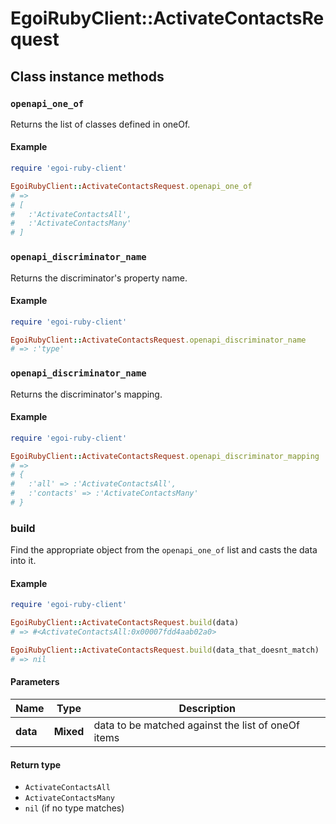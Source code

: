 # EgoiRubyClient::ActivateContactsRequest

## Class instance methods

### `openapi_one_of`

Returns the list of classes defined in oneOf.

#### Example

```ruby
require 'egoi-ruby-client'

EgoiRubyClient::ActivateContactsRequest.openapi_one_of
# =>
# [
#   :'ActivateContactsAll',
#   :'ActivateContactsMany'
# ]
```

### `openapi_discriminator_name`

Returns the discriminator's property name.

#### Example

```ruby
require 'egoi-ruby-client'

EgoiRubyClient::ActivateContactsRequest.openapi_discriminator_name
# => :'type'
```

### `openapi_discriminator_name`

Returns the discriminator's mapping.

#### Example

```ruby
require 'egoi-ruby-client'

EgoiRubyClient::ActivateContactsRequest.openapi_discriminator_mapping
# =>
# {
#   :'all' => :'ActivateContactsAll',
#   :'contacts' => :'ActivateContactsMany'
# }
```

### build

Find the appropriate object from the `openapi_one_of` list and casts the data into it.

#### Example

```ruby
require 'egoi-ruby-client'

EgoiRubyClient::ActivateContactsRequest.build(data)
# => #<ActivateContactsAll:0x00007fdd4aab02a0>

EgoiRubyClient::ActivateContactsRequest.build(data_that_doesnt_match)
# => nil
```

#### Parameters

| Name | Type | Description |
| ---- | ---- | ----------- |
| **data** | **Mixed** | data to be matched against the list of oneOf items |

#### Return type

- `ActivateContactsAll`
- `ActivateContactsMany`
- `nil` (if no type matches)

